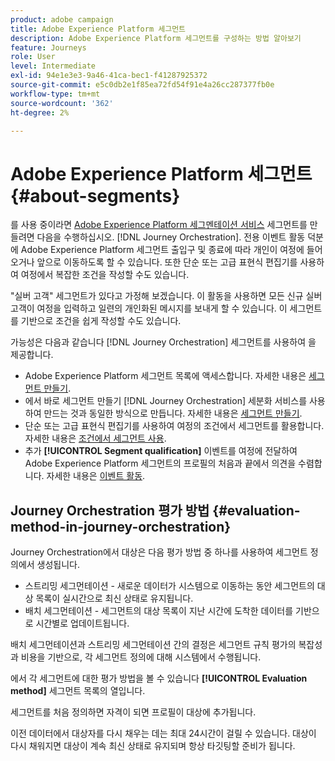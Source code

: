 ```yaml
---
product: adobe campaign
title: Adobe Experience Platform 세그먼트
description: Adobe Experience Platform 세그먼트를 구성하는 방법 알아보기
feature: Journeys
role: User
level: Intermediate
exl-id: 94e1e3e3-9a46-41ca-bec1-f41287925372
source-git-commit: e5c0db2e1f85ea72fd54f91e4a26cc287377fb0e
workflow-type: tm+mt
source-wordcount: '362'
ht-degree: 2%

---
```


# Adobe Experience Platform 세그먼트 {#about-segments}

를 사용 중이라면 [Adobe Experience Platform 세그멘테이션 서비스](https://experienceleague.adobe.com/docs/experience-platform/segmentation/home.html) 세그먼트를 만들려면 다음을 수행하십시오. [!DNL Journey Orchestration]. 전용 이벤트 활동 덕분에 Adobe Experience Platform 세그먼트 출입구 및 종료에 따라 개인이 여정에 들어오거나 앞으로 이동하도록 할 수 있습니다. 또한 단순 또는 고급 표현식 편집기를 사용하여 여정에서 복잡한 조건을 작성할 수도 있습니다.

&quot;실버 고객&quot; 세그먼트가 있다고 가정해 보겠습니다. 이 활동을 사용하면 모든 신규 실버 고객이 여정을 입력하고 일련의 개인화된 메시지를 보내게 할 수 있습니다. 이 세그먼트를 기반으로 조건을 쉽게 작성할 수도 있습니다.

가능성은 다음과 같습니다 [!DNL Journey Orchestration] 세그먼트를 사용하여 을 제공합니다.

* Adobe Experience Platform 세그먼트 목록에 액세스합니다. 자세한 내용은 [세그먼트 만들기](../segment/creating-a-segment.md).
* 에서 바로 세그먼트 만들기 [!DNL Journey Orchestration] 세분화 서비스를 사용하여 만드는 것과 동일한 방식으로 만듭니다. 자세한 내용은 [세그먼트 만들기](../segment/creating-a-segment.md).
* 단순 또는 고급 표현식 편집기를 사용하여 여정의 조건에서 세그먼트를 활용합니다. 자세한 내용은 [조건에서 세그먼트 사용](../segment/using-a-segment.md).
* 추가 **[!UICONTROL Segment qualification]** 이벤트를 여정에 전달하여 Adobe Experience Platform 세그먼트의 프로필의 처음과 끝에서 의견을 수렴합니다. 자세한 내용은 [이벤트 활동](../building-journeys/segment-qualification-events.md).

## Journey Orchestration 평가 방법 {#evaluation-method-in-journey-orchestration}

Journey Orchestration에서 대상은 다음 평가 방법 중 하나를 사용하여 세그먼트 정의에서 생성됩니다.

* 스트리밍 세그먼테이션 - 새로운 데이터가 시스템으로 이동하는 동안 세그먼트의 대상 목록이 실시간으로 최신 상태로 유지됩니다.
* 배치 세그먼테이션 - 세그먼트의 대상 목록이 지난 시간에 도착한 데이터를 기반으로 시간별로 업데이트됩니다.

배치 세그먼테이션과 스트리밍 세그먼테이션 간의 결정은 세그먼트 규칙 평가의 복잡성과 비용을 기반으로, 각 세그먼트 정의에 대해 시스템에서 수행됩니다.

에서 각 세그먼트에 대한 평가 방법을 볼 수 있습니다 **[!UICONTROL Evaluation method]** 세그먼트 목록의 열입니다.

세그먼트를 처음 정의하면 자격이 되면 프로필이 대상에 추가됩니다.

이전 데이터에서 대상자를 다시 채우는 데는 최대 24시간이 걸릴 수 있습니다. 대상이 다시 채워지면 대상이 계속 최신 상태로 유지되며 항상 타깃팅할 준비가 됩니다.